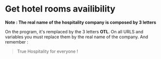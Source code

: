 # Get hotel rooms availibility

__Note : The real name of the hospitality company is composed by 3 letters__

On the program, it's remplaced by the 3 letters **OTL**. On all URLS and variables you must replace them by the real name of the company. 
And remember : 
> True Hospitality for everyone !
